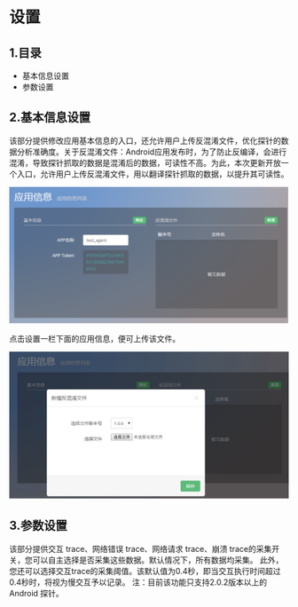 # 设置

## 1.**目录**
* 基本信息设置
* 参数设置

## 2.**基本信息设置**
该部分提供修改应用基本信息的入口，还允许用户上传反混淆文件，优化探针的数据分析准确度。关于反混淆文件：Android应用发布时，为了防止反编译，会进行混淆，导致探针抓取的数据是混淆后的数据，可读性不高。为此，本次更新开放一个入口，允许用户上传反混淆文件，用以翻译探针抓取的数据，以提升其可读性。

![](011.png)

点击设置一栏下面的应用信息，便可上传该文件。

![](012.png)

## 3.**参数设置**
该部分提供交互 trace、网络错误 trace、网络请求 trace、崩溃 trace的采集开关，您可以自主选择是否采集这些数据。默认情况下，所有数据均采集。
此外，您还可以选择交互trace的采集阈值。该默认值为0.4秒，即当交互执行时间超过0.4秒时，将视为慢交互予以记录。
注：目前该功能只支持2.0.2版本以上的 Android 探针。